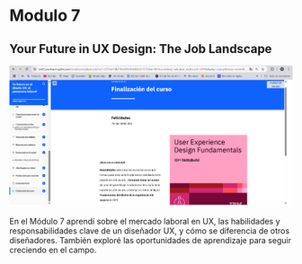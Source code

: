 # Modulo 7
## Your Future in UX Design: The Job Landscape

![alt text](../recursos-adicionales/finM7.png)

En el Módulo 7 aprendí sobre el mercado laboral en UX, las habilidades y responsabilidades clave de un diseñador UX, y cómo se diferencia de otros diseñadores. También exploré las oportunidades de aprendizaje para seguir creciendo en el campo.
